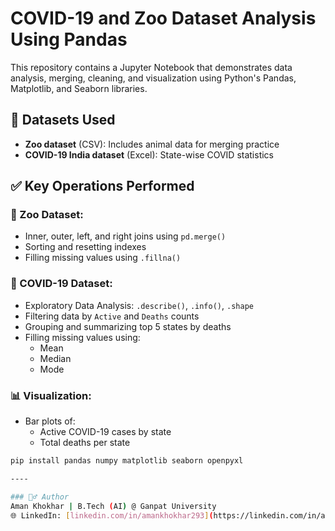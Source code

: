   # COVID-19 and Zoo Dataset Analysis Using Pandas

This repository contains a Jupyter Notebook that demonstrates data analysis, merging, cleaning, and visualization using Python's Pandas, Matplotlib, and Seaborn libraries.

## 📁 Datasets Used

- **Zoo dataset** (CSV): Includes animal data for merging practice
- **COVID-19 India dataset** (Excel): State-wise COVID statistics

## ✅ Key Operations Performed

### 🐾 Zoo Dataset:
- Inner, outer, left, and right joins using `pd.merge()`
- Sorting and resetting indexes
- Filling missing values using `.fillna()`

### 🦠 COVID-19 Dataset:
- Exploratory Data Analysis: `.describe()`, `.info()`, `.shape`
- Filtering data by `Active` and `Deaths` counts
- Grouping and summarizing top 5 states by deaths
- Filling missing values using:
  - Mean
  - Median
  - Mode

### 📊 Visualization:
- Bar plots of:
  - Active COVID-19 cases by state
  - Total deaths per state


```bash
pip install pandas numpy matplotlib seaborn openpyxl

----

### 🙋‍♂️ Author
Aman Khokhar | B.Tech (AI) @ Ganpat University  
🌐 LinkedIn: [linkedin.com/in/amankhokhar293](https://linkedin.com/in/amankhokhar293)


